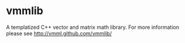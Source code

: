 vmmlib
======

A templatized C++ vector and matrix math library. For more information
please see http://vmml.github.com/vmmlib/

